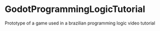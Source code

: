 # GodotProgrammingLogicTutorial
Prototype of a game used in a brazilian programming logic video tutorial 
